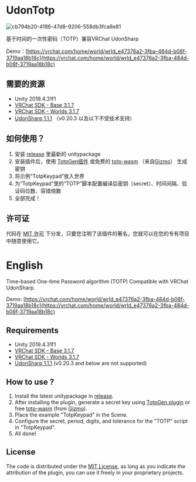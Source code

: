 # UdonTotp

![cb794b20-4186-47d8-9206-558db3fca6e81](https://user-images.githubusercontent.com/8389962/194811277-8a9ad310-75d7-4cbc-9413-52509b08fa20.png)

基于时间的一次性密码（TOTP）兼容VRChat UdonSharp

Demo：[https://vrchat.com/home/world/wrld_e47376a2-3fba-484d-b08f-3719aa18b18c](https://vrchat.com/home/world/wrld_e47376a2-3fba-484d-b08f-3719aa18b18c)

## 需要的资源

* Unity 2019.4.31f1
* [VRChat SDK - Base 3.1.7](https://github.com/Tree-Roots/VRChatPackages)
* [VRChat SDK - Worlds 3.1.7](https://github.com/Tree-Roots/VRChatPackages)
* [UdonSharp 1.1.1](https://github.com/Tree-Roots/VRChatUdonSharpPackages) （v0.20.3 以及以下不受技术支持）

## 如何使用？

1. 安装 [release](https://github.com/Sonic853/UdonTotp/releases/latest) 里最新的 unitypackage
2. 安装插件后，使用 [TotpGen插件](https://853lab.booth.pm/items/4141499) 或免费的 [totp-wasm](https://totp-wasm.vercel.app/) （来自[Gizmo](https://github.com/GizmoOAO)） 生成密钥
3. 将示例“TotpKeypad”放入世界
4. 为“TotpKeypad”里的“TOTP”脚本配置编译后密钥（secret）、时间间隔、验证码位数、容错倍数
5. 全部完成！

## 许可证

代码在 [MIT 许可](./LICENSE) 下分发，只要您注明了该插件的著名，您就可以在您的专有项目中随意使用它。

# English

Time-based One-time Password algorithm (TOTP) Compatible with VRChat UdonSharp.

Demo: [https://vrchat.com/home/world/wrld_e47376a2-3fba-484d-b08f-3719aa18b18c](https://vrchat.com/home/world/wrld_e47376a2-3fba-484d-b08f-3719aa18b18c)

## Requirements

* Unity 2019.4.31f1
* [VRChat SDK - Base 3.1.7](https://github.com/Tree-Roots/VRChatPackages)
* [VRChat SDK - Worlds 3.1.7](https://github.com/Tree-Roots/VRChatPackages)
* [UdonSharp 1.1.1](https://github.com/Tree-Roots/VRChatUdonSharpPackages) (v0.20.3 and below are not supported)

## How to use ?

1. Install the latest unitypackage in [release](https://github.com/Sonic853/UdonTotp/releases/latest).
2. After installing the plugin, generate a secret key using [TotpGen plugin](https://853lab.booth.pm/items/4141499) or free [totp-wasm](https://totp-wasm.vercel.app/) (from [Gizmo](https://github.com/GizmoOAO)).
3. Place the example "TotpKeypad" in the Scene.
4. Configure the secret, period, digits, and tolerance for the "TOTP" script in "TotpKeypad".
5. All done!

## License

The code is distributed under the [MIT License](./LICENSE), as long as you indicate the attribution of the plugin, you can use it freely in your proprietary projects.
